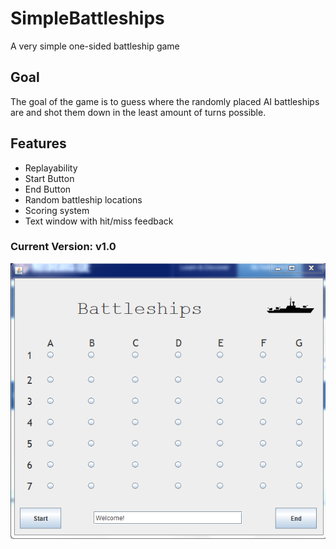 # SimpleBattleships
A very simple one-sided battleship game

## Goal
The goal of the game is to guess where the randomly placed AI battleships are and shot them down in the least amount of turns possible.

## Features
- Replayability 
- Start Button
- End Button
- Random battleship locations
- Scoring system
- Text window with hit/miss feedback

### Current Version: v1.0 ###
![Alt text](/BattleshipsScreenshots/BattleshipsV1.0.PNG?raw=true "Version 1.0")
